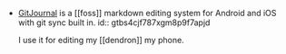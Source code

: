 - [GitJournal](https://gitjournal.io/) is a [[foss]] markdown editing system for Android and iOS with git sync built in.
  id:: gtbs4cjf787xgm8p9f7apjd
  
  I use it for editing my [[dendron]] my phone.